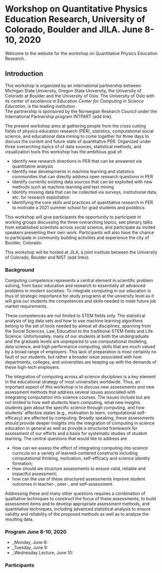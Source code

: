 # Workshop on Quantitative Physics Education Research, University of Colorado, Boulder and JILA. June 8-10, 2020

Welcome to the website for the workshop on Quantitative Physics Education Research. 

## Introduction

This workshop is organized by an international partnership between Michigan State University,
Oregon State University, the University of Colorado at Boulder and the University of Oslo. The University of Oslo with its 
center of excellence in Education _Center for Computing in Science Education_, is the leading institution.  
The partnership is sponsored by the Norwegian Research Council under the International Partnership program INTPART (add link). 

The present workshop aims at gathering people from the cross cutting fields of physics education research (PER), statistics, computational social science, and educational data mining to come together for three days to discuss the current and future state of quantitative PER. Organized under three overarching topics of of data sources, statistical methods, and visualization tools this workshop has the ambitious goal of:

- Identify new research directions in PER that can be answered via quantitative analysis
- Identify new developments in machine learning and statistics communities that can directly address open research questions in PER
- Identify currently existing data sources that can be exploited with new methods such as machine learning and text mining
- Identify missing data that can be collected via surveys, institutional data, etc. for research exploitation
- Identifying the core skills and practices of quantitative research in PER to motivate a 2021 summer school for grad students and postdocs

This workshop will give participants the opportunity to participate in working groups discussing the three overarching topics, see plenary talks from established scientists across social science, and participate as invited speakers presenting their own work. Participants will also have the chance to participate in community building activities and experience the city of Boulder, Colorado.

This workshop will be hosted at JILA, a joint institute between the University of Colorado, Boulder and NIST (add links). 


### Background
Computing competence represents a central element in scientific
problem solving, from basic education and research to essentially all
advanced problems in modern societies.  To integrate computing in our
education is thus of strategic importance for study programs at the
university level as it will give our students the competences and
skills needed to meet future job market requirements.  

These competences are not limited to STEM fields only. The statistical
analysis of big data sets and how to use machine learning algorithms
belong to the set of tools needed by almost all disciplines, spanning
from the Social Sciences, Law, Education to the traditional STEM
fields and Life Science.  Unfortunately, many of our students at both
the undergraduate and the graduate levels are unprepared to use
computational modeling, data science, and high performance computing,
skills that are much valued by a broad range of employers. This lack
of preparation is most certainly no fault of our students, but rather
a broader issue associated with how departments, colleges, and
universities are keeping up with the demands of these high-tech
employers. 

The integration of computing across all science disciplines is a key
element in the educational strategy of most universities worldwide. 
Thus, an  important aspect of this workshop is to discuss new assessments
and new assessment methods that address several issues associated with
integrating computation into science courses. The issues include but
are not limited to how well students learn computing, what new
insights students gain about the specific science through computing,
and how students' affective states (e.g., motivation to learn,
computational self-efficacy) are affected by computing. Broadly
speaking, these assessments should provide deeper insights into the
integration of computing in science education in general as well as
provide a structured framework for assessment of our efforts and a
basis for systematic studies of student learning.  The central
questions that would like to address are 
- How can we assess the effect of integrating computing into science curricula on a variety of learned-centered constructs including computational thinking, motivation, self-efficacy and science identity formation; 
- How should we structure assessments to ensure valid, reliable and impactful assessment;  
- how can the use of these structured assessments improve student outcomes in teacher-, peer-, and self-assessment.


Addressing these and many other questions requires a combination of qualitative
techniques to construct the focus of these assessments, to build
assessment items and to develop appropriate assessment methods, and
quantitative techniques, including advanced statistical analysis to
ensure validity and reliability of the proposed methods as well as to
analyze the resulting data.  


###  Program June 8-10, 2020
- _Monday, June 8: 
- _Tuesday, June 9: 
- _Wednesday Lecture, June 10:

### Participants
